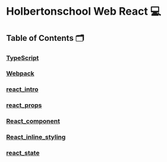 # **Holbertonschool Web React** :computer:

## **Table of Contents** :card_index_dividers:

### [TypeScript](https://github.com/Qcarvalhooliveira/holbertonschool-web_react/tree/master/TypeScript)

### [Webpack](https://github.com/Qcarvalhooliveira/holbertonschool-web_react/tree/master/Webpack)

### [react_intro](https://github.com/Qcarvalhooliveira/holbertonschool-web_react/tree/master/react_intro)

### [react_props](https://github.com/Qcarvalhooliveira/holbertonschool-web_react/tree/master/react_props)

### [React_component](https://github.com/Qcarvalhooliveira/holbertonschool-web_react/tree/master/React_component)

### [React_inline_styling](https://github.com/Qcarvalhooliveira/holbertonschool-web_react/tree/master/React_inline_styling)

### [react_state](https://github.com/Qcarvalhooliveira/holbertonschool-web_react/tree/master/react_state)

